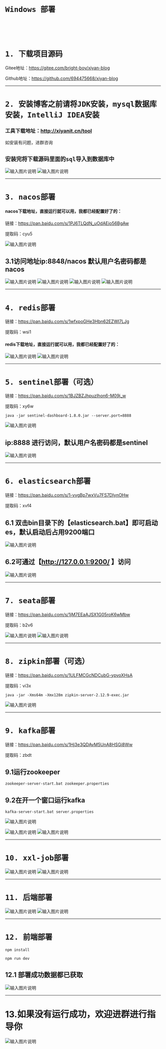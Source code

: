 # `Windows 部署`
<br>
<br>
<br>


# `1. 下载项目源码`

Gitee地址：https://gitee.com/bright-boy/xiyan-blog

Github地址：https://github.com/694475668/xiyan-blog

---

# `2. 安装博客之前请将JDK安装，mysql数据库安装，IntelliJ IDEA安装`

### 工具下载地址：http://xiyanit.cn/tool

如安装有问题，进群咨询

##  `安装完将下载源码里面的sql导入到数据库中`
![输入图片说明](images/sd.png "屏幕截图.png")
![输入图片说明](images/my.png "屏幕截图.png")

---
# `3. nacos部署`

#### nacos下载地址，直接运行就可以用，我都已经配置好了的： 

链接：https://pan.baidu.com/s/1PJ6TLQdN_uOdAEjo56BgAw 

提取码：cyu5 

![输入图片说明](images/QQ截图20210323161212.png "屏幕截图.png")

## 3.1访问地址ip:8848/nacos 默认用户名密码都是nacos
![输入图片说明](images/QQ截图20210323161410.png "屏幕截图.png")
![输入图片说明](images/QQ截图20210323161511.png "屏幕截图.png")
![输入图片说明](images/QQ截图20210323161735.png "屏幕截图.png")
![输入图片说明](images/QQ截图20210323170419.png "屏幕截图.png")

---
# `4. redis部署`

链接：https://pan.baidu.com/s/1wfxpoGHe3Hbn62EZWI7LJg

提取码：wsi1 

#### redis下载地址，直接运行就可以用，我都已经配置好了的： 
![输入图片说明](images/QQ截图20210323162554.png "屏幕截图.png")
![输入图片说明](images/QQ截图20210323162916.png "屏幕截图.png")

---
# `5. sentinel部署（可选）`
链接：https://pan.baidu.com/s/1BJZBZJhpuzIhon6-M09j_w

提取码：xy6w 

```
java -jar sentinel-dashboard-1.8.0.jar --server.port=8888

```
![输入图片说明](images/QQ截图20210323163320.png "屏幕截图.png")

## ip:8888 进行访问，默认用户名密码都是sentinel

![输入图片说明](images/QQ截图20210323163447.png "屏幕截图.png")

---

# `6. elasticsearch部署`

链接：https://pan.baidu.com/s/1-vvgBp7wxVu7FS7DIynOHw

提取码：xvf4 

## 6.1 双击bin目录下的【elasticsearch.bat】即可启动es，默认启动后占用9200端口
![输入图片说明](images/20190821165256447.png "屏幕截图.png")

## 6.2可通过【http://127.0.0.1:9200/ 】访问 
![输入图片说明](images/20190821165738667.png "屏幕截图.png")

---

# `7. seata部署`

链接：https://pan.baidu.com/s/1jM7EEaAJSX1G05roK6wMbw 

提取码：b2v6 

![输入图片说明](images/QQ截图20210323175736.png "屏幕截图.png")
![输入图片说明](images/QQ截图20210323175907.png "屏幕截图.png")

---

# `8. zipkin部署（可选）`

链接：https://pan.baidu.com/s/1ULFMCGcNDCubG-ypvoXHsA 

提取码：vi3x 

```
java -jar -Xms64m -Xmx128m zipkin-server-2.12.9-exec.jar
```
![输入图片说明](images/QQ截图20210323205135.png "屏幕截图.png")

---

# `9. kafka部署`

链接：https://pan.baidu.com/s/1Hj3e3QDAvM5UnA8HSGi8Ww

提取码：zbdt 

## 9.1运行zookeeper
```
zookeeper-server-start.bat zookeeper.properties
```
## 9.2在开一个窗口运行kafka

```
kafka-server-start.bat server.properties
```
![输入图片说明](images/QQ截图20210323205729.png "屏幕截图.png")

![输入图片说明](images/QQ截图20210323205352.png "屏幕截图.png")
![输入图片说明](images/QQ截图20210323205433.png "屏幕截图.png")

---

# `10. xxl-job部署`

![输入图片说明](images/QQ截图20210323210101.png "屏幕截图.png")
![输入图片说明](images/QQ截图20210323210302.png "屏幕截图.png")

---

# `11. 后端部署`
![输入图片说明](images/QQ截图20210323210429.png "屏幕截图.png")
![输入图片说明](images/QQ截图20210323210612.png "屏幕截图.png")

---

# `12. 前端部署`

```
npm install
```


```
npm run dev
```
## 12.1 部署成功数据都已获取

![输入图片说明](images/QQ截图20210323210847.png "屏幕截图.png")

---
# 13.如果没有运行成功，欢迎进群进行指导你
![输入图片说明](images/120440_39a64794_4856424_gaitubao_300x534.jpg "屏幕截图.png")

